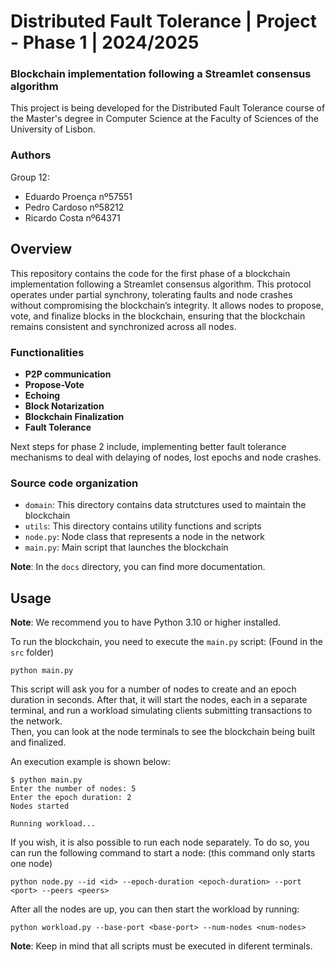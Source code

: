 # Distributed Fault Tolerance | Project - Phase 1 | 2024/2025

### Blockchain implementation following a Streamlet consensus algorithm

This project is being developed for the Distributed Fault Tolerance 
course of the Master's degree in Computer Science at the Faculty 
of Sciences of the University of Lisbon.

### Authors

Group 12:

- Eduardo Proença nº57551
- Pedro Cardoso nº58212
- Ricardo Costa nº64371


## Overview

This repository contains the code for the first phase of a blockchain implementation
following a Streamlet consensus algorithm. This protocol operates under partial synchrony, 
tolerating faults and node crashes without compromising the blockchain’s integrity. It 
allows nodes to propose, vote, and finalize blocks in the blockchain, ensuring that the
blockchain remains consistent and synchronized across all nodes.

### Functionalities

- **P2P communication**
- **Propose-Vote**
- **Echoing**
- **Block Notarization**
- **Blockchain Finalization**
- **Fault Tolerance**

Next steps for phase 2 include, implementing better fault tolerance mechanisms to deal with
delaying of nodes, lost epochs and node crashes.

### Source code organization

- `domain`: This directory contains data strutctures used to maintain the blockchain
- `utils`: This directory contains utility functions and scripts
- `node.py`: Node class that represents a node in the network
- `main.py`: Main script that launches the blockchain

**Note**: In the `docs` directory, you can find more documentation.

## Usage

**Note**: We recommend you to have Python 3.10 or higher installed.

To run the blockchain, you need to execute the `main.py` script: (Found in the `src` folder)

```python main.py```

This script will ask you for a number of nodes to create and an epoch duration in seconds. 
After that, it will start the nodes, each in a separate terminal, and run a workload
simulating clients submitting transactions to the network. </br>
Then, you can look at the node terminals to see the blockchain being built and finalized.

An execution example is shown below:

```
$ python main.py
Enter the number of nodes: 5
Enter the epoch duration: 2
Nodes started

Running workload...
```

If you wish, it is also possible to run each node separately. To do so, you can run
the following command to start a node: (this command only starts one node)

```python node.py --id <id> --epoch-duration <epoch-duration> --port <port> --peers <peers>```

After all the nodes are up, you can then start the workload by running:

```python workload.py --base-port <base-port> --num-nodes <num-nodes>```

**Note**: Keep in mind that all scripts must be executed in diferent terminals.